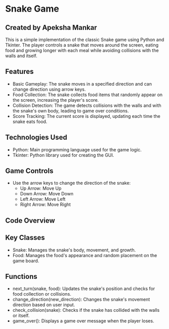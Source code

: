 # Snake Game

## Created by Apeksha Mankar

This is a simple implementation of the classic Snake game using Python and Tkinter. The player controls a snake that moves around the screen, eating food and growing longer with each meal while avoiding collisions with the walls and itself.

## Features

- Basic Gameplay: The snake moves in a specified direction and can change direction using arrow keys.
- Food Collection: The snake collects food items that randomly appear on the screen, increasing the player's score.
- Collision Detection: The game detects collisions with the walls and with the snake's own body, leading to game over conditions.
- Score Tracking: The current score is displayed, updating each time the snake eats food.

## Technologies Used

- Python: Main programming language used for the game logic.
- Tkinter: Python library used for creating the GUI.

## Game Controls

- Use the arrow keys to change the direction of the snake:
  - Up Arrow: Move Up
  - Down Arrow: Move Down
  - Left Arrow: Move Left
  - Right Arrow: Move Right

## Code Overview

## Key Classes

- Snake: Manages the snake's body, movement, and growth.
- Food: Manages the food's appearance and random placement on the game board.

## Functions

- next_turn(snake, food): Updates the snake's position and checks for food collection or collisions.
- change_direction(new_direction): Changes the snake's movement direction based on user input.
- check_collision(snake): Checks if the snake has collided with the walls or itself.
- game_over(): Displays a game over message when the player loses.